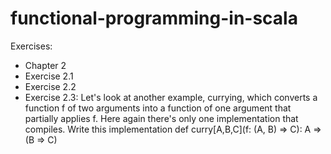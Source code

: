 # functional-programming-in-scala

Exercises: 
 - Chapter 2
  - Exercise 2.1
  - Exercise 2.2
  - Exercise 2.3:
    Let's look at another example, currying, which converts a function f of two arguments into a function of one argument
    that partially applies f. Here again there's only one implementation that compiles. Write this implementation
    def curry[A,B,C](f: (A, B) => C): A => (B => C)

